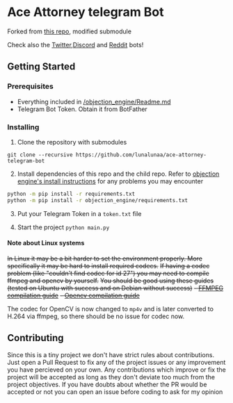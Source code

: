 # Ace Attorney telegram Bot
 Forked from [this repo](https://github.com/LuisMayo/ace-attorney-telegram-bot), modified submodule
 
 Check also the [Twitter](https://github.com/LuisMayo/ace-attorney-twitter-bot),[Discord](https://github.com/LuisMayo/ace-attorney-discord-bot) and [Reddit](https://github.com/micah5/ace-attorney-reddit-bot) bots!
 
## Getting Started

### Prerequisites

 - Everything included in [/objection_engine/Readme.md](https://github.com/LuisMayo/objection_engine/blob/main/README.md#prerequisites)
 - Telegram Bot Token. Obtain it from BotFather
 
 
### Installing

1. Clone the repository with submodules

```
git clone --recursive https://github.com/lunalunaa/ace-attorney-telegram-bot
```
2. Install dependencies of this repo and the child repo. Refer to [objection engine's install instructions](https://github.com/lunalunaa/objection_engine/blob/main/README.md#installing) for any problems you may encounter
``` bash
python -m pip install -r requirements.txt
python -m pip install -r objection_engine/requirements.txt
```

3. Put your Telegram Token in a `token.txt` file

4. Start the project
`python main.py`

#### Note about Linux systems
~~In Linux it may be a bit harder to set the environment properly. More specifically it may be hard to install required codecs.~~
~~If having a codec problem (like "couldn't find codec for id 27") you may need to compile ffmpeg and opencv by yourself.~~
~~You should be good using these guides (tested on Ubuntu with success and on Debian without success)~~
  ~~- [FFMPEG compilation guide](https://trac.ffmpeg.org/wiki/CompilationGuide/Ubuntu)~~
  ~~- [Opencv compilation guide](https://docs.opencv.org/master/d2/de6/tutorial_py_setup_in_ubuntu.html)~~

The codec for OpenCV is now changed to `mp4v` and is later converted to H.264 via ffmpeg, so there should be no issue for codec now.

## Contributing
Since this is a tiny project we don't have strict rules about contributions. Just open a Pull Request to fix any of the project issues or any improvement you have percieved on your own. Any contributions which improve or fix the project will be accepted as long as they don't deviate too much from the project objectives. If you have doubts about whether the PR would be accepted or not you can open an issue before coding to ask for my opinion
